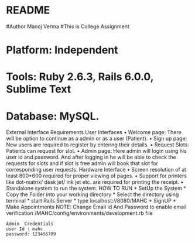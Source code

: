 # README

#Author Manoj Verma 
#This is College Assignment



 # Platform:   Independent
 # Tools: Ruby 2.6.3, Rails 6.0.0, Sublime Text
 # Database: MySQL.

External Interface Requirements
User Interfaces
    • Welcome page: There will be option to continue as a admin or as a user (Patient).
    • Sign up page: New users are required to register by entering their details.
    • Request Slots: Patients can request for slot.
    • Admin page: Here admin will login using his user id and password. And after logging in he will be able to check the requests for slots and if slot is free admin will book that slot for corresponding user requests.
Hardware Interface
    • Screen resolution of at least 800*600 required for proper viewing of pages.
    • Support for printers like dot-matrix/ desk jet/ ink jet etc. are required for printing the receipt. 
    • Standalone system to run the system.
    HOW TO RUN
    * SetUp the System
    * Copy the Folder into your working directory 
    * Select the directory using terminal
    * start Rails Server
    * type localhost://8080/MAHC
    * SignUP
    * Make Appointments
    NOTE: Change Email Id And Password to enable email verification /MAHC/config/environments/development.rb file

    Admin  Credentials
    user Id : mahc
    password: 123456789


